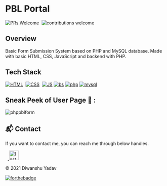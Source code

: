 # PBL Portal

[![PRs Welcome](https://img.shields.io/badge/PRs-Welcome-brightgreen.svg?style=flat&logo=github)](https://github.com/diwanshu-lab/php-projects/tree/main/pblform)&nbsp;
![contributions welcome](https://img.shields.io/static/v1.svg?label=Contributions&message=Welcome&color=brightgreen&style=flat&logo=github)&nbsp;

## Overview

Basic Form Submission System based on PHP and MySQL database.
Made with basic HTML, CSS, JavaScript and backend with PHP.

## Tech Stack
[![HTML](https://img.shields.io/badge/html5%20-%23E34F26.svg?&style=for-the-badge&logo=html5&logoColor=white)](https://github.com/diwanshu-lab/php-projects/tree/main/pblform/search?l=html)&nbsp;
[![CSS](https://img.shields.io/badge/css3%20-%231572B6.svg?&style=for-the-badge&logo=css3&logoColor=white)](https://github.com/diwanshu-lab/php-projects/tree/main/pblform/search?l=css)&nbsp;
[![JS](https://img.shields.io/badge/javascript%20-%23323330.svg?&style=for-the-badge&logo=javascript&logoColor=%23F7DF1E)](https://github.com/diwanshu-lab/php-projects/tree/main/pblform/search?l=javascript)
[![bs](https://img.shields.io/badge/Bootstrap-563D7C?style=for-the-badge&logo=bootstrap&logoColor=white)]()
[![php](https://img.shields.io/badge/PHP-777BB4?style=for-the-badge&logo=php&logoColor=white)](https://github.com/diwanshu-lab/php-projects/tree/main/pblform/search?l=php)
[![mysql](https://img.shields.io/badge/MySQL-00000F?style=for-the-badge&logo=mysql&logoColor=white)]()

## Sneak Peek of User Page 🙈 :
![phppblform](https://user-images.githubusercontent.com/64949957/124396268-1eca4400-dd26-11eb-84b0-cf60a8561974.PNG)


<h2>📬 Contact</h2>

If you want to contact me, you can reach me through below handles.

&nbsp;&nbsp;<a href="https://www.instagram.com/connect_with_diwan/" target="_blank">
  <img src="https://upload.wikimedia.org/wikipedia/commons/a/a5/Instagram_icon.png" alt="Instagram" width="30">
</a>

© 2021 Diwanshu Yadav


[![forthebadge](https://forthebadge.com/images/badges/built-with-love.svg)](https://forthebadge.com) 
